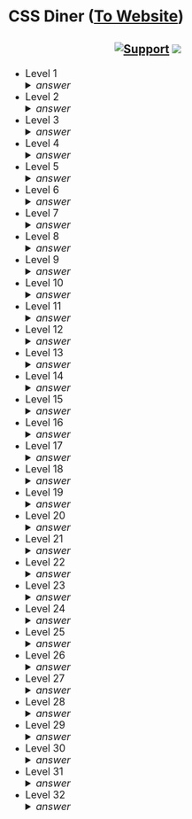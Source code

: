 # CSS Diner ([To Website](https://css-diner.netlify.app/#))

<h2 align="center">

[![Support](https://img.shields.io/badge/Ko--fi-F16061?style=plastic&logo=ko-fi&logoColor=white)](https://ko-fi.com/jeffersonfed)
[![](https://komarev.com/ghpvc/?username=jeffersonfed&label=Profile%20Visits&color=blue&style=plastic)]()
</h2>

<ul style="font-size:18px">
    <li>Level 1
        <details>
            <summary>
                <i>answer</i>
            </summary>
            plate
        </details>
    </li>
    <li>Level 2
        <details>
            <summary>
                <i>answer</i>
            </summary>
            bento
        </details>
    </li>
    <li>Level 3
        <details>
            <summary>
                <i>answer</i>
            </summary>
            #fancy
        </details>
    </li>
    <li>Level 4
        <details>
            <summary>
                <i>answer</i>
            </summary>
            plate apple / plate > apple
        </details>
    </li>
    <li>Level 5
        <details>
            <summary>
                <i>answer</i>
            </summary>
            #fancy pickle / #fancy > pickle
        </details>
    </li>
    <li>Level 6
        <details>
            <summary>
                <i>answer</i>
            </summary>
            .small, plate .small
        </details>
    </li>
    <li>Level 7
        <details>
            <summary>
                <i>answer</i>
            </summary>
            bento .small, plate .small
        </details>
    </li>
    <li>Level 8
        <details>
            <summary>
                <i>answer</i>
            </summary>
            bento orange.small
        </details>
    </li>
    <li>Level 9
        <details>
            <summary>
                <i>answer</i>
            </summary>
            plate, bento
        </details>
    </li>
    <li>Level 10
        <details>
            <summary>
                <i>answer</i>
            </summary>
            *
        </details>
    </li>
    <li>Level 11
        <details>
            <summary>
                <i>answer</i>
            </summary>
            plate *
        </details>
    </li>
    <li>Level 12
        <details>
            <summary>
                <i>answer</i>
            </summary>
            plate + apple
        </details>
    </li>
    <li>Level 13
        <details>
            <summary>
                <i>answer</i>
            </summary>
            bento ~ pickle
        </details>
    </li>
    <li>Level 14
        <details>
            <summary>
                <i>answer</i>
            </summary>
            plate > apple
        </details>
    </li>
    <li>Level 15
        <details>
            <summary>
                <i>answer</i>
            </summary>
            plate orange:first-child / plate > orange:first-child
        </details>
    </li>
    <li>Level 16
        <details>
            <summary>
                <i>answer</i>
            </summary>
            plate apple, plate pickle:only-child / plate > apple, plate > pickle:only-child
        </details>
    </li>
    <li>Level 17
        <details>
            <summary>
                <i>answer</i>
            </summary>
            .small:last-child
        </details>
    </li>
    <li>Level 18
        <details>
            <summary>
                <i>answer</i>
            </summary>
            plate:nth-child(3)
        </details>
    </li>
    <li>Level 19
        <details>
            <summary>
                <i>answer</i>
            </summary>
            bento:nth-last-child(3)
        </details>
    </li>
    <li>Level 20
        <details>
            <summary>
                <i>answer</i>
            </summary>
            apple:first-of-type
        </details>
    </li>
    <li>Level 21
        <details>
            <summary>
                <i>answer</i>
            </summary>
            plate:nth-of-type(even)
        </details>
    </li>
    <li>Level 22
        <details>
            <summary>
                <i>answer</i>
            </summary>
            plate:nth-of-type(2n+3)
        </details>
    </li>
    <li>Level 23
        <details>
            <summary>
                <i>answer</i>
            </summary>
            plate > .small:only-of-type
        </details>
    </li>
    <li>Level 24
        <details>
            <summary>
                <i>answer</i>
            </summary>
            .small:last-of-type
        </details>
    </li>
    <li>Level 25
        <details>
            <summary>
                <i>answer</i>
            </summary>
            bento:empty
        </details>
    </li>
    <li>Level 26
        <details>
            <summary>
                <i>answer</i>
            </summary>
            apple:not(.small)
        </details>
    </li>
    <li>Level 27
        <details>
            <summary>
                <i>answer</i>
            </summary>
            [for]
        </details>
    </li>
    <li>Level 28
        <details>
            <summary>
                <i>answer</i>
            </summary>
            plate[for]
        </details>
    </li>
    <li>Level 29
        <details>
            <summary>
                <i>answer</i>
            </summary>
            [for="Vitaly"]
        </details>
    </li>
    <li>Level 30
        <details>
            <summary>
                <i>answer</i>
            </summary>
            [for^="Sa"]
        </details>
    </li>
    <li>Level 31
        <details>
            <summary>
                <i>answer</i>
            </summary>
            [for$="ato"]
        </details>
    </li>
    <li>Level 32
        <details>
            <summary>
                <i>answer</i>
            </summary>
            [for*="obb"]
        </details>
    </li>
</ul>